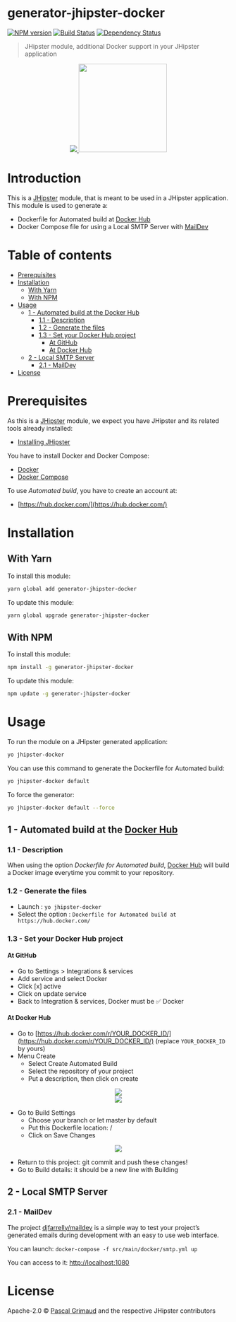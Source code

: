 # generator-jhipster-docker
[![NPM version][npm-image]][npm-url] [![Build Status][travis-image]][travis-url] [![Dependency Status][daviddm-image]][daviddm-url]

> JHipster module, additional Docker support in your JHipster application

<div align="center">
  <a href="http://www.jhipster.tech/">
    <img src="https://github.com/pascalgrimaud/generator-jhipster-docker/raw/master/images/logo-jhipster.png">
  </a>
  <a href="https://www.docker.com/">
    <img width=200px src="https://github.com/pascalgrimaud/generator-jhipster-docker/raw/master/images/logo-docker.png">
  </a>
</div>


# Introduction

This is a [JHipster](http://www.jhipster.tech/) module, that is meant to be used in a JHipster application. This module is used to generate a:

- Dockerfile for Automated build at [Docker Hub](https://hub.docker.com/)
- Docker Compose file for using a Local SMTP Server with [MailDev](https://github.com/djfarrelly/MailDev/)


# Table of contents

<!-- START doctoc generated TOC please keep comment here to allow auto update -->
<!-- DON'T EDIT THIS SECTION, INSTEAD RE-RUN doctoc TO UPDATE -->
- [Prerequisites](#prerequisites)
- [Installation](#installation)
  - [With Yarn](#with-yarn)
  - [With NPM](#with-npm)
- [Usage](#usage)
  - [1 - Automated build at the Docker Hub](#1---automated-build-at-the-docker-hub)
    - [1.1 - Description](#11---description)
    - [1.2 - Generate the files](#12---generate-the-files)
    - [1.3 - Set your Docker Hub project](#13---set-your-docker-hub-project)
      - [At GitHub](#at-github)
      - [At Docker Hub](#at-docker-hub)
  - [2 - Local SMTP Server](#2---local-smtp-server)
    - [2.1 - MailDev](#21---maildev)
- [License](#license)

<!-- END doctoc generated TOC please keep comment here to allow auto update -->


# Prerequisites

As this is a [JHipster](http://www.jhipster.tech/) module, we expect you have JHipster and its related tools already installed:

- [Installing JHipster](http://www.jhipster.tech/installation/)

You have to install Docker and Docker Compose:

- [Docker](https://docs.docker.com/installation/#installation)
- [Docker Compose](https://docs.docker.com/compose/install)

To use *Automated build*, you have to create an account at:

- [https://hub.docker.com/](https://hub.docker.com/)


# Installation

## With Yarn

To install this module:

```bash
yarn global add generator-jhipster-docker
```

To update this module:

```bash
yarn global upgrade generator-jhipster-docker
```

## With NPM

To install this module:

```bash
npm install -g generator-jhipster-docker
```

To update this module:

```bash
npm update -g generator-jhipster-docker
```

# Usage

To run the module on a JHipster generated application:

```bash
yo jhipster-docker
```

You can use this command to generate the Dockerfile for Automated build:

```bash
yo jhipster-docker default
```

To force the generator:

```bash
yo jhipster-docker default --force
```



## 1 - Automated build at the [Docker Hub](https://hub.docker.com)

### 1.1 - Description

When using the option *Dockerfile for Automated build*, [Docker Hub](https://hub.docker.com) will build a Docker image everytime you commit to your repository.

### 1.2 - Generate the files

- Launch : `yo jhipster-docker`
- Select the option : `Dockerfile for Automated build at https://hub.docker.com/`

### 1.3 - Set your Docker Hub project

#### At GitHub

- Go to Settings > Integrations & services
- Add service and select Docker
- Click [x] active
- Click on update service
- Back to Integration & services, Docker must be :white_check_mark: Docker


#### At Docker Hub

- Go to [https://hub.docker.com/r/YOUR_DOCKER_ID/](https://hub.docker.com/r/YOUR_DOCKER_ID/) (replace `YOUR_DOCKER_ID` by yours)
- Menu Create
    - Select Create Automated Build
    - Select the repository of your project
    - Put a description, then click on create
<div align="center">
  <a href="http://www.jhipster.tech/">
    <img src="https://github.com/pascalgrimaud/generator-jhipster-docker/raw/master/images/automated-step1.png">
  </a>
  <br/>
  <a href="https://www.docker.com/">
    <img src="https://github.com/pascalgrimaud/generator-jhipster-docker/raw/master/images/automated-step2.png">
  </a>
</div>


- Go to Build Settings
    - Choose your branch or let master by default
    - Put this Dockerfile location: /
    - Click on Save Changes
<div align="center">
  <a href="https://www.docker.com/">
    <img src="https://github.com/pascalgrimaud/generator-jhipster-docker/raw/master/images/automated-step3.png">
  </a>
</div>


- Return to this project: git commit and push these changes!
- Go to Build details: it should be a new line with Building


## 2 - Local SMTP Server

### 2.1 - MailDev

The project [djfarrelly/maildev](https://github.com/djfarrelly/MailDev) is a simple way to test your project’s generated emails during development with an easy to use web interface.

You can launch: `docker-compose -f src/main/docker/smtp.yml up`

You can access to it: [http://localhost:1080](http://localhost:1080)


# License

Apache-2.0 © [Pascal Grimaud](https://twitter.com/pascalgrimaud) and the respective JHipster contributors

[npm-image]: https://img.shields.io/npm/v/generator-jhipster-docker.svg
[npm-url]: https://npmjs.org/package/generator-jhipster-docker
[travis-image]: https://travis-ci.org/pascalgrimaud/generator-jhipster-docker.svg?branch=master
[travis-url]: https://travis-ci.org/pascalgrimaud/generator-jhipster-docker
[daviddm-image]: https://david-dm.org/pascalgrimaud/generator-jhipster-docker.svg?theme=shields.io
[daviddm-url]: https://david-dm.org/pascalgrimaud/generator-jhipster-docker

